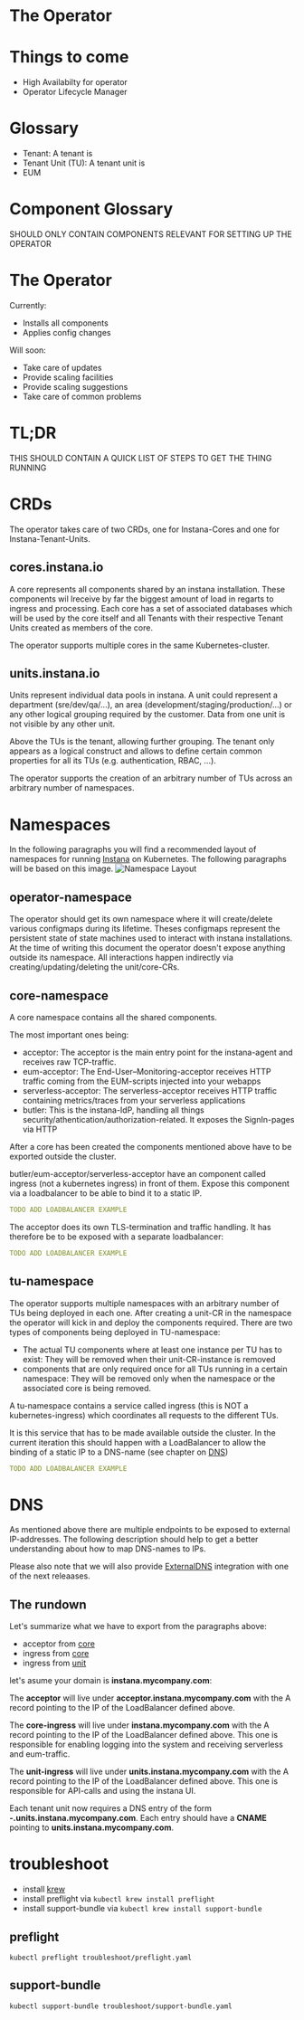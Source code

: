 # The Operator

# Things to come
- High Availabilty for operator
- Operator Lifecycle Manager

# Glossary

- Tenant: A tenant is
- Tenant Unit (TU): A tenant unit is
- EUM

# Component Glossary

SHOULD ONLY CONTAIN COMPONENTS RELEVANT FOR SETTING UP THE OPERATOR

# The Operator

Currently:
- Installs all components
- Applies config changes

Will soon:
- Take care of updates
- Provide scaling facilities
- Provide scaling suggestions
- Take care of common problems

# TL;DR
THIS SHOULD CONTAIN A QUICK LIST OF STEPS TO GET THE THING RUNNING

# CRDs

The operator takes care of two CRDs, one for Instana-Cores and one for Instana-Tenant-Units.

## cores.instana.io
A core represents all components shared by an instana installation. These components wil lreceive by far the biggest amount
of load in regarts to ingress and processing. 
Each core has a set of associated databases which will be used by the core itself and all Tenants with their respective 
Tenant Units created as members of the core.

The operator supports multiple cores in the same Kubernetes-cluster.

## units.instana.io
Units represent individual data pools in instana. A unit could represent a department (sre/dev/qa/...), 
an area (development/staging/production/...) or any other logical grouping required by the customer. Data from one unit
is not visible by any other unit.

Above the TUs is the tenant, allowing further grouping. The tenant only appears as a logical construct and allows to define
certain common properties for all its TUs (e.g. authentication, RBAC, ...).

The operator supports the creation of an arbitrary number of TUs across an arbitrary number of namespaces. 

# Namespaces
In the following paragraphs you will find a recommended layout of namespaces for running [Instana](https://www.instana.com/) on Kubernetes.
The following paragraphs will be based on this image.
![Namespace Layout](images/namespace_structure.jpg)

## operator-namespace
The operator should get its own namespace where it will create/delete various configmaps during its lifetime. Theses configmaps
represent the persistent state of state machines used to interact with instana installations.
At the time of writing this document the operator doesn't expose anything outside its namespace. 
All interactions happen indirectly via creating/updating/deleting the unit/core-CRs.

## core-namespace
A core namespace contains all the shared components. 

The most important ones being:

- acceptor: The acceptor is the main entry point for the instana-agent and receives raw TCP-traffic.
- eum-acceptor: The End-User–Monitoring-acceptor receives HTTP traffic coming from the EUM-scripts injected into your webapps
- serverless-acceptor: The serverless-acceptor receives HTTP traffic containing metrics/traces from your serverless applications
- butler: This is the instana-IdP, handling all things security/athentication/authorization-related. It exposes the SignIn-pages via HTTP

After a core has been created the components mentioned above have to be exported outside the cluster.

butler/eum-acceptor/serverless-acceptor have an component called ingress (not a kubernetes ingress) in front of them. Expose this
component via a loadbalancer to be able to bind it to a static IP.

```yaml
TODO ADD LOADBALANCER EXAMPLE
```

The acceptor does its own TLS-termination and traffic handling. It has therefore be to be exposed with a separate loadbalancer:
 
```yaml
TODO ADD LOADBALANCER EXAMPLE
```


 
## tu-namespace
The operator supports multiple namespaces with an arbitrary number of TUs being deployed in each one. 
After creating a unit-CR in the namespace the operator will kick in and deploy the components required.
There are two types of components being deployed in TU-namespace:

- The actual TU components where at least one instance per TU has to exist:
 They will be removed when their unit-CR-instance is removed
- components that are only required once for all TUs running in a certain namespace:
 They will be removed only when the namespace or the associated core is being removed.
 
A tu-namespace contains a service called ingress (this is NOT a kubernetes-ingress) which coordinates all requests to
the different TUs. 

It is this service that has to be made available outside the cluster.
In the current iteration this should happen with a LoadBalancer to allow the binding of a static IP to a DNS-name (see 
chapter on [DNS](#dns))

```yaml
TODO ADD LOADBALANCER EXAMPLE
```

# DNS
As mentioned above there are multiple endpoints to be exposed to external IP-addresses. The following description should 
help to get a better understanding about how to map DNS-names to IPs.

Please also note that we will also provide [ExternalDNS](https://github.com/kubernetes-sigs/external-dns) integration with
one of the next releaases.

## The rundown
Let's summarize what we have to export from the paragraphs above:

- acceptor from [core](#core-namespace)
- ingress from [core](#core-namespace)
- ingress from [unit](#unit-namespace)

let's asume your domain is **instana.mycompany.com**:

The **acceptor** will live under **acceptor.instana.mycompany.com** with the A record pointing to the IP of the LoadBalancer defined above.

The **core-ingress** will live under **instana.mycompany.com** with the A record pointing to the IP of the LoadBalancer defined above.
This one is responsible for enabling logging into the system and receiving serverless and eum-traffic.

The **unit-ingress** will live under **units.instana.mycompany.com** with the A record pointing to the IP of the LoadBalancer defined above.
This one is responsible for API-calls and using the instana UI.

Each tenant unit now requires a DNS entry of the form **<unit-name>-<tenant-name>.units.instana.mycompany.com**. 
Each entry should have a **CNAME** pointing to **units.instana.mycompany.com**.

# troubleshoot

* install [krew](https://krew.sigs.k8s.io/docs/user-guide/setup/install/)
* install preflight via `kubectl krew install preflight`
* install support-bundle via `kubectl krew install support-bundle`

## preflight
``` (bash)
kubectl preflight troubleshoot/preflight.yaml
```

## support-bundle
``` (bash)
kubectl support-bundle troubleshoot/support-bundle.yaml
```
